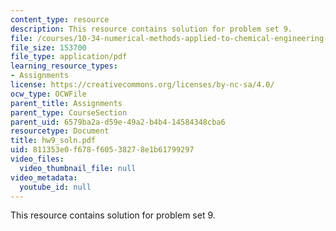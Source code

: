 ```yaml
---
content_type: resource
description: This resource contains solution for problem set 9.
file: /courses/10-34-numerical-methods-applied-to-chemical-engineering-fall-2005/811353e0f678f60538278e1b61799297_hw9_soln.pdf
file_size: 153700
file_type: application/pdf
learning_resource_types:
- Assignments
license: https://creativecommons.org/licenses/by-nc-sa/4.0/
ocw_type: OCWFile
parent_title: Assignments
parent_type: CourseSection
parent_uid: 6579ba2a-d59e-49a2-b4b4-14584348cba6
resourcetype: Document
title: hw9_soln.pdf
uid: 811353e0-f678-f605-3827-8e1b61799297
video_files:
  video_thumbnail_file: null
video_metadata:
  youtube_id: null
---
```

This resource contains solution for problem set 9.